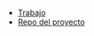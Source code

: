 
- [Trabajo](https://www.notion.so/Trabajo-fin-de-grado-repositorio-b748afe1e54e46c189f5f85914d4474c)
- [Repo del proyecto](https://www.notion.so/Trabajo-fin-de-grado-repositorio-b748afe1e54e46c189f5f85914d4474c)
